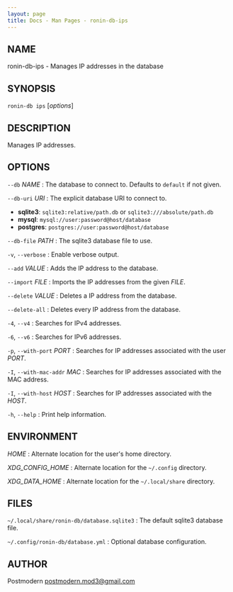 ```yaml
---
layout: page
title: Docs - Man Pages - ronin-db-ips
---
```


## NAME

ronin-db-ips - Manages IP addresses in the database

## SYNOPSIS

`ronin-db ips` [*options*]

## DESCRIPTION

Manages IP addresses.

## OPTIONS

`--db` *NAME*
: The database to connect to. Defaults to `default` if not given.

`--db-uri` *URI*
: The explicit database URI to connect to.

  * **sqlite3**: `sqlite3:relative/path.db` or `sqlite3:///absolute/path.db`
  * **mysql**: `mysql://user:password@host/database`
  * **postgres**: `postgres://user:password@host/database`

`--db-file` *PATH*
: The sqlite3 database file to use.

`-v`, `--verbose`
: Enable verbose output.

`--add` *VALUE*
: Adds the IP address to the database.

`--import` *FILE*
: Imports the IP addresses from the given *FILE*.

`--delete` *VALUE*
: Deletes a IP address from the database.

`--delete-all`
: Deletes every IP address from the database.

`-4`, `--v4`
: Searches for IPv4 addresses.

`-6`, `--v6`
: Searches for IPv6 addresses.

`-p`, `--with-port` *PORT*
: Searches for IP addresses associated with the user *PORT*.

`-I`, `--with-mac-addr` *MAC*
: Searches for IP addresses associated with the MAC address.

`-I`, `--with-host` *HOST*
: Searches for IP addresses associated with the *HOST*.

`-h`, `--help`
: Print help information.

## ENVIRONMENT

*HOME*
: Alternate location for the user's home directory.

*XDG_CONFIG_HOME*
: Alternate location for the `~/.config` directory.

*XDG_DATA_HOME*
: Alternate location for the `~/.local/share` directory.

## FILES

`~/.local/share/ronin-db/database.sqlite3`
: The default sqlite3 database file.

`~/.config/ronin-db/database.yml`
: Optional database configuration.

## AUTHOR

Postmodern <postmodern.mod3@gmail.com>


